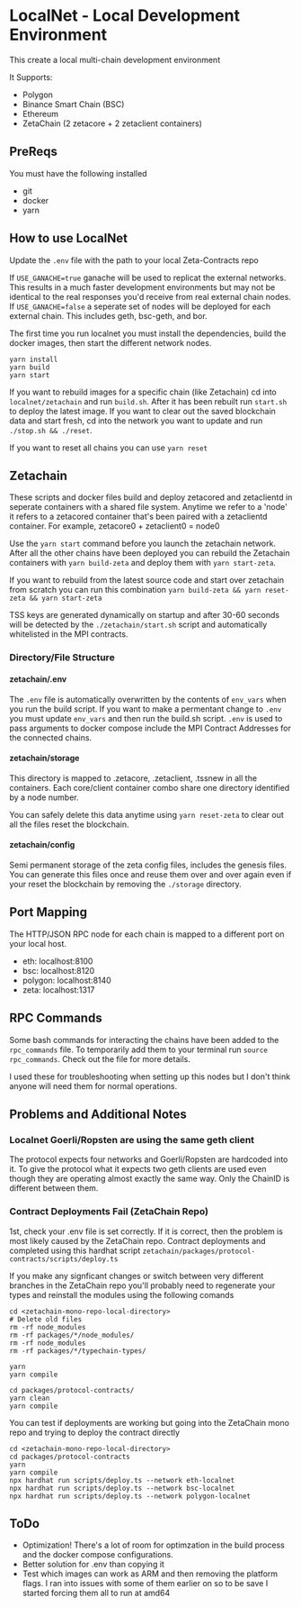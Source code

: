 # LocalNet - Local Development Environment

This create a local multi-chain development environment

It Supports:

- Polygon
- Binance Smart Chain (BSC)
- Ethereum
- ZetaChain (2 zetacore + 2 zetaclient containers)

## PreReqs

You must have the following installed

- git
- docker
- yarn

## How to use LocalNet

Update the `.env` file with the path to your local Zeta-Contracts repo

If `USE_GANACHE=true` ganache will be used to replicat the external networks. This results in a much faster development environments but may not be identical to the real responses you'd receive from real external chain nodes.
If `USE_GANACHE=false` a seperate set of nodes will be deployed for each external chain. This includes geth, bsc-geth, and bor. 

The first time you run localnet you must install the dependencies, build the docker images, then start the different network nodes.  
```
yarn install
yarn build
yarn start
```

If you want to rebuild images for a specific chain (like Zetachain) cd into `localnet/zetachain` and run `build.sh`. After it has been rebuilt run `start.sh` to deploy the latest image. If you want to clear out the saved blockchain data and start fresh, cd into the network you want to update and run `./stop.sh && ./reset`.

If you want to reset all chains you can use `yarn reset`

## Zetachain 

These scripts and docker files build and deploy zetacored and zetaclientd in seperate containers with a shared file system. Anytime we refer to a 'node' it refers to a zetacored container that's been paired with a zetaclientd container. For example, zetacore0 + zetaclient0 = node0

Use the `yarn start` command before you launch the zetachain network. After all the other chains have been deployed you can rebuild the Zetachain containers with `yarn build-zeta` and deploy them with `yarn start-zeta`. 

If you want to rebuild from the latest source code and start over zetachain from scratch you can run this combination `yarn build-zeta && yarn reset-zeta && yarn start-zeta`

TSS keys are generated dynamically on startup and after 30-60 seconds will be detected by the  `./zetachain/start.sh` script and automatically whitelisted in the MPI contracts. 
### Directory/File Structure

#### zetachain/.env
The `.env` file is automatically overwritten by the contents of `env_vars` when you run the build script. If you want to make a permentant change to `.env` you must update `env_vars` and then run the build.sh script. `.env` is used to pass arguments to docker compose include the MPI Contract Addresses for the connected chains. 

#### zetachain/storage 
This directory is mapped to .zetacore, .zetaclient, .tssnew in all the containers. Each core/client container combo share one directory identified by a node number. 

You can safely delete this data anytime using `yarn reset-zeta` to clear out all the files reset the blockchain. 

#### zetachain/config

Semi permanent storage of the zeta config files, includes the genesis files. You can generate this files once and reuse them over and over again even if your reset the blockchain by removing the `./storage` directory. 

## Port Mapping

The HTTP/JSON RPC node for each chain is mapped to a different port on your local host.

- eth: localhost:8100
- bsc: localhost:8120
- polygon: localhost:8140
- zeta: localhost:1317

## RPC Commands

Some bash commands for interacting the chains have been added to the `rpc_commands` file. To temporarily add them to your terminal run `source rpc_commands`. Check out the file for more details. 

I used these for troubleshooting when setting up this nodes but I don't think anyone will need them for normal operations.

## Problems and Additional Notes

### Localnet Goerli/Ropsten are using the same geth client 
The protocol expects four networks and Goerli/Ropsten are hardcoded into it. To give the protocol what it expects two geth clients are used even though they are operating almost exactly the same way. Only the ChainID is different between them.

### Contract Deployments Fail (ZetaChain Repo)
1st, check your .env file is set correctly. If it is correct, then the problem is most likely caused by the ZetaChain repo. Contract deployments and completed using this hardhat script `zetachain/packages/protocol-contracts/scripts/deploy.ts`

If you make any signficant changes or switch between very different branches in the ZetaChain repo you'll probably need to regenerate your types and reinstall the modules using the following comands
```
cd <zetachain-mono-repo-local-directory>
# Delete old files
rm -rf node_modules
rm -rf packages/*/node_modules/
rm -rf node_modules
rm -rf packages/*/typechain-types/

yarn
yarn compile 

cd packages/protocol-contracts/
yarn clean 
yarn compile
```

You can test if deployments are working but going into the ZetaChain mono repo and trying to deploy the contract directly 
```
cd <zetachain-mono-repo-local-directory>
cd packages/protocol-contracts
yarn 
yarn compile 
npx hardhat run scripts/deploy.ts --network eth-localnet
npx hardhat run scripts/deploy.ts --network bsc-localnet
npx hardhat run scripts/deploy.ts --network polygon-localnet
```


## ToDo

- Optimization! There's a lot of room for optimzation in the build process and the docker compose configurations. 
- Better solution for .env than copying it
- Test which images can work as ARM and then removing the platform flags. I ran into issues with some of them earlier on so to be save I started forcing them all to run at amd64
